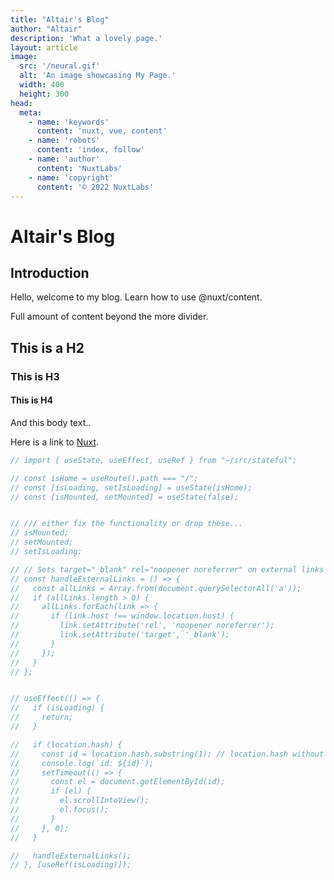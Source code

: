 ```yaml
---
title: "Altair's Blog"
author: "Altair"
description: 'What a lovely page.'
layout: article
image:
  src: '/neural.gif'
  alt: 'An image showcasing My Page.'
  width: 400
  height: 300
head:
  meta:
    - name: 'keywords'
      content: 'nuxt, vue, content'
    - name: 'robots'
      content: 'index, follow'
    - name: 'author'
      content: 'NuxtLabs'
    - name: 'copyright'
      content: '© 2022 NuxtLabs'
---
```


# Altair's Blog

## Introduction

Hello, welcome to my blog.
Learn how to use @nuxt/content.
<!--more-->
Full amount of content beyond the more divider.

## This is a H2

### This is H3

#### This is H4

And this body text..

Here is a link to [Nuxt](https://nuxtjs.org).

```js
// import { useState, useEffect, useRef } from "~/src/stateful";

// const isHome = useRoute().path === "/";
// const [isLoading, setIsLoading] = useState(isHome);
// const [isMounted, setMounted] = useState(false);


// /// either fix the functionality or drop these...
// isMounted;
// setMounted;
// setIsLoading;

// // Sets target="_blank" rel="noopener noreferrer" on external links
// const handleExternalLinks = () => {
//   const allLinks = Array.from(document.querySelectorAll('a'));
//   if (allLinks.length > 0) {
//     allLinks.forEach(link => {
//       if (link.host !== window.location.host) {
//         link.setAttribute('rel', 'noopener noreferrer');
//         link.setAttribute('target', '_blank');
//       }
//     });
//   }
// };


// useEffect(() => {
//   if (isLoading) {
//     return;
//   }

//   if (location.hash) {
//     const id = location.hash.substring(1); // location.hash without the '#'
//     console.log(`id: ${id}`);
//     setTimeout(() => {
//       const el = document.getElementById(id);
//       if (el) {
//         el.scrollIntoView();
//         el.focus();
//       }
//     }, 0);
//   }

//   handleExternalLinks();
// }, [useRef(isLoading)]);
```
